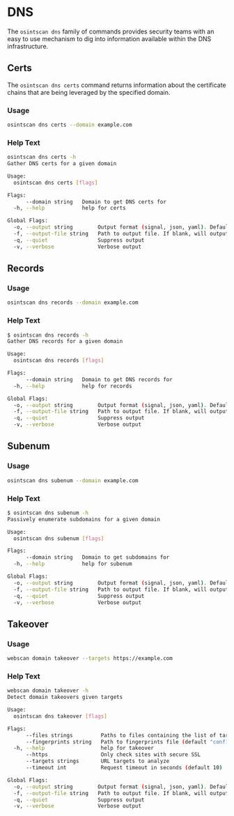 # DNS

The `osintscan dns` family of commands provides security teams with an easy to use mechanism to dig into information available within the DNS infrastructure.

## Certs

The `osintscan dns certs` command returns information about the certificate chains that are being leveraged by the specified domain.

### Usage

```bash
osintscan dns certs --domain example.com
```

### Help Text

```bash
osintscan dns certs -h
Gather DNS certs for a given domain

Usage:
  osintscan dns certs [flags]

Flags:
      --domain string   Domain to get DNS certs for
  -h, --help            help for certs

Global Flags:
  -o, --output string        Output format (signal, json, yaml). Default value is signal (default "signal")
  -f, --output-file string   Path to output file. If blank, will output to STDOUT
  -q, --quiet                Suppress output
  -v, --verbose              Verbose output
```

## Records

### Usage

```bash
osintscan dns records --domain example.com
```

### Help Text

```bash
$ osintscan dns records -h
Gather DNS records for a given domain

Usage:
  osintscan dns records [flags]

Flags:
      --domain string   Domain to get DNS records for
  -h, --help            help for records

Global Flags:
  -o, --output string        Output format (signal, json, yaml). Default value is signal (default "signal")
  -f, --output-file string   Path to output file. If blank, will output to STDOUT
  -q, --quiet                Suppress output
  -v, --verbose              Verbose output
```

## Subenum

### Usage

```bash
osintscan dns subenum --domain example.com
```

### Help Text

```bash
$ osintscan dns subenum -h
Passively enumerate subdomains for a given domain

Usage:
  osintscan dns subenum [flags]

Flags:
      --domain string   Domain to get subdomains for
  -h, --help            help for subenum

Global Flags:
  -o, --output string        Output format (signal, json, yaml). Default value is signal (default "signal")
  -f, --output-file string   Path to output file. If blank, will output to STDOUT
  -q, --quiet                Suppress output
  -v, --verbose              Verbose output
```

## Takeover

### Usage

```bash
webscan domain takeover --targets https://example.com
```

### Help Text

```bash
webscan domain takeover -h
Detect domain takeovers given targets

Usage:
  osintscan dns takeover [flags]

Flags:
      --files strings         Paths to files containing the list of targets
      --fingerprints string   Path to fingerprints file (default "configs/fingerprints.json")
  -h, --help                  help for takeover
      --https                 Only check sites with secure SSL
      --targets strings       URL targets to analyze
      --timeout int           Request timeout in seconds (default 10)

Global Flags:
  -o, --output string        Output format (signal, json, yaml). Default value is signal (default "signal")
  -f, --output-file string   Path to output file. If blank, will output to STDOUT
  -q, --quiet                Suppress output
  -v, --verbose              Verbose output
```